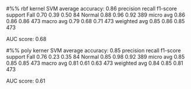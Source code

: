 #%% rbf kernel
SVM average accuracy:  0.86
              precision    recall  f1-score   support
        Fall       0.70      0.39      0.50        84
      Normal       0.88      0.96      0.92       389
   micro avg       0.86      0.86      0.86       473
   macro avg       0.79      0.68      0.71       473
weighted avg       0.85      0.86      0.85       473

AUC score:  0.68




#%% poly kerner
SVM average accuracy:  0.85
              precision    recall  f1-score   support
        Fall       0.76      0.23      0.35        84
      Normal       0.85      0.98      0.92       389
   micro avg       0.85      0.85      0.85       473
   macro avg       0.81      0.61      0.63       473
weighted avg       0.84      0.85      0.81       473

AUC score:  0.61
